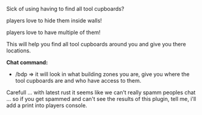 Sick of using having to find all tool cupboards?

players love to hide them inside walls!

players love to have multiple of them!

This will help you find all tool cupboards around you and give you there locations.

**Chat command:**

- /bdp => it will look in what building zones you are, give you where the tool cupboards are and who have access to them.


Carefull ... with latest rust it seems like we can't really spamm peoples chat ... so if you get spammed and can't see the results of this plugin, tell me, i'll add a print into players console.